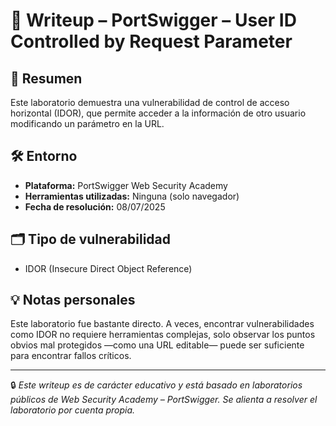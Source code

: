 # 🧪 Writeup – PortSwigger – User ID Controlled by Request Parameter

## 📌 Resumen
Este laboratorio demuestra una vulnerabilidad de control de acceso horizontal (IDOR), que permite acceder a la información de otro usuario modificando un parámetro en la URL.

## 🛠️ Entorno

- **Plataforma:** PortSwigger Web Security Academy  
- **Herramientas utilizadas:** Ninguna (solo navegador)  
- **Fecha de resolución:** 08/07/2025  

## 🗂️ Tipo de vulnerabilidad
- IDOR (Insecure Direct Object Reference)

## 💡 Notas personales
Este laboratorio fue bastante directo. A veces, encontrar vulnerabilidades como IDOR no requiere herramientas complejas, solo observar los puntos obvios mal protegidos —como una URL editable— puede ser suficiente para encontrar fallos críticos.

---

🔒 *Este writeup es de carácter educativo y está basado en laboratorios públicos de Web Security Academy – PortSwigger. Se alienta a resolver el laboratorio por cuenta propia.*

